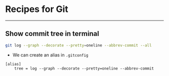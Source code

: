 
# Recipes for Git

---

## Show commit tree in terminal

```bash
git log --graph --decorate --pretty=oneline --abbrev-commit --all
```

  * We can create an alias in `.gitconfig`

```
[alias]
	tree = log --graph --decorate --pretty=oneline --abbrev-commit
```
